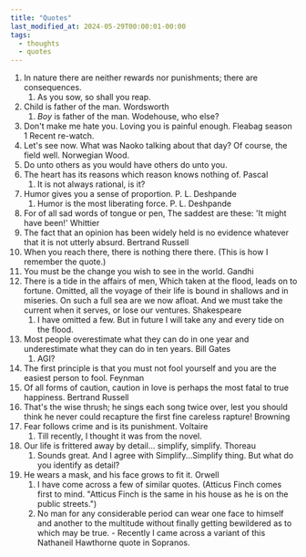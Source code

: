 ```yaml
---
title: "Quotes"
last_modified_at: 2024-05-29T00:00:01-00:00
tags: 
  - thoughts
  - quotes
---
```


1. In nature there are neither rewards nor punishments; there are consequences.
   1. As you sow, so shall you reap.
2. Child is father of the man. Wordsworth
   1. *Boy* is father of the man. Wodehouse, who else?
3. Don't make me hate you. Loving you is painful enough. Fleabag season 1 Recent re-watch.
4. Let's see now. What was Naoko talking about that day? Of course, the field well. Norwegian Wood.
5. Do unto others as you would have others do unto you.
6. The heart has its reasons which reason knows nothing of. Pascal
   1. It is not always rational, is it?
7. Humor gives you a sense of proportion. P. L. Deshpande
   1. Humor is the most liberating force. P. L. Deshpande
8. For of all sad words of tongue or pen, The saddest are these: 'It might have been!' Whittier
9.  The fact that an opinion has been widely held is no evidence whatever that it is not utterly absurd. Bertrand Russell
10. When you reach there, there is nothing there there. (This is how I remember the quote.)
11. You must be the change you wish to see in the world. Gandhi
12. There is a tide in the affairs of men, Which taken at the flood, leads on to fortune. Omitted, all the voyage of their life is bound in shallows and in miseries. On such a full sea are we now afloat. And we must take the current when it serves, or lose our ventures. Shakespeare
    1. I have omitted a few. But in future I will take any and every tide on the flood.
13. Most people overestimate what they can do in one year and underestimate what they can do in ten years. Bill Gates
    1.  AGI?
14. The first principle is that you must not fool yourself and you are the easiest person to fool. Feynman
15. Of all forms of caution, caution in love is perhaps the most fatal to true happiness. Bertrand Russell
16. That's the wise thrush; he sings each song twice over, lest you should think he never could recapture the first fine careless rapture! Browning
17. Fear follows crime and is its punishment. Voltaire
    1. Till recently, I thought it was from the novel.
18. Our life is frittered away by detail... simplify, simplify. Thoreau
    1. Sounds great. And I agree with Simplify...Simplify thing. But what do you identify as detail?
19. He wears a mask, and his face grows to fit it. Orwell
    1. I have come across a few of similar quotes. (Atticus Finch comes first to mind. "Atticus Finch is the same in his house as he is on the public streets.")
    2. No man for any considerable period can wear one face to himself and another to the multitude without finally getting bewildered as to which may be true. - Recently I came across a variant of this Nathaneil Hawthorne quote in Sopranos.